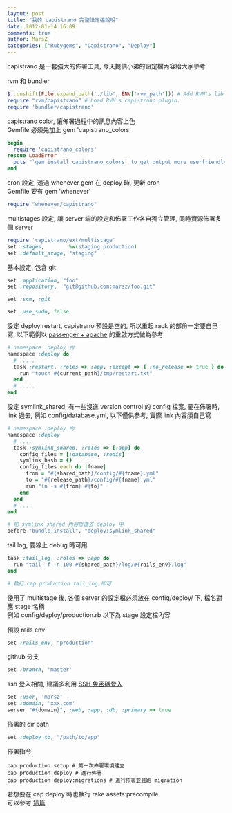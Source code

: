 ```yaml
---
layout: post
title: "我的 capistrano 完整設定檔說明"
date: 2012-01-14 16:09
comments: true
author: MarsZ
categories: ["Rubygems", "Capistrano", "Deploy"] 
---
```


capistrano 是一套強大的佈署工具, 今天提供小弟的設定檔內容給大家參考

<!-- more -->

rvm 和 bundler

```ruby config/deploy.rb
$:.unshift(File.expand_path('./lib', ENV['rvm_path'])) # Add RVM's lib directory to the load path.
require "rvm/capistrano" # Load RVM's capistrano plugin.
require 'bundler/capistrano'
```

capistrano color, 讓佈署過程中的訊息內容上色  
Gemfile 必須先加上 gem 'capistrano_colors'

```ruby config/deploy.rb
begin
  require 'capistrano_colors'
rescue LoadError
  puts "`gem install capistrano_colors` to get output more userfriendly."
end
```

cron 設定, 透過 whenever gem 在 deploy 時, 更新 cron  
Gemfile 要有 gem 'whenever'

```ruby config/deploy.rb
require "whenever/capistrano"
```

multistages 設定, 讓 server 端的設定和佈署工作各自獨立管理, 同時資源佈署多個 server

```ruby config/deploy.rb
require 'capistrano/ext/multistage'
set :stages,        %w(staging production)
set :default_stage, "staging"
```

基本設定, 包含 git

```ruby config/deploy.rb
set :application, "foo"
set :repository,  "git@github.com:marsz/foo.git"

set :scm, :git

set :use_sudo, false
```

設定 deploy:restart, capistrano 預設是空的, 所以重起 rack 的部份一定要自己寫, 以下範例以 <a href="http://www.modrails.com/documentation/Users%20guide%20Apache.html#_redeploying_restarting_the_ruby_on_rails_application" target="_blank">passenger + apache</a> 的重啟方式做為參考

```ruby config/deploy.rb
# namespace :deploy 內
namespace :deploy do
  # .....
  task :restart, :roles => :app, :except => { :no_release => true } do
    run "touch #{current_path}/tmp/restart.txt"
  end
  # .....
end
```

設定 symlink_shared, 有一些沒進 version control 的 config 檔案, 要在佈署時, link 過去, 例如 config/database.yml, 以下僅供參考, 實際 link 內容須自己寫

```ruby config/deploy.rb
# namespace :deploy 內
namespace :deploy
  # ....
  task :symlink_shared, :roles => [:app] do
    config_files = [:database, :redis]
    symlink_hash = {}
    config_files.each do |fname|
      from = "#{shared_path}/config/#{fname}.yml"
      to = "#{release_path}/config/#{fname}.yml"
      run "ln -s #{from} #{to}"
    end
  end
  # ....
end

# 把 symlink_shared 內容掛進去 deploy 中
before "bundle:install", "deploy:symlink_shared"
```

tail log, 要線上 debug 時可用

```ruby config/deploy.rb
task :tail_log, :roles => :app do
  run "tail -f -n 100 #{shared_path}/log/#{rails_env}.log"
end

# 執行 cap production tail_log 即可
```

使用了 multistage 後, 各個 server 的設定檔必須放在 config/deploy/ 下, 檔名對應 stage 名稱  
例如 config/deploy/production.rb
以下為 stage 設定檔內容

預設 rails env

```ruby config/deploy/production.rb
set :rails_env, "production"
```

github 分支

```ruby config/deploy/production.rb
set :branch, 'master'
```

ssh 登入相關, 建議多利用 <a href="http://www.eng.cam.ac.uk/help/jpmg/ssh/authorized_keys_howto.html" target="_blank"> SSH 免密碼登入 </a>

```ruby config/deploy/production.rb
set :user, 'marsz'
set :domain, 'xxx.com'
server "#{domain}", :web, :app, :db, :primary => true
```

佈署的 dir path

```ruby config/deploy/production.rb
set :deploy_to, "/path/to/app"
```

佈署指令

```
cap production setup # 第一次佈署環境建立
cap production deploy # 進行佈署
cap production deploy:migrations # 進行佈署並且跑 migration
```

若想要在 cap deploy 時也執行 rake assets:precompile  
可以參考 <a href="http://rubyist.marsz.tw/blog/2011-12-25/assets-precompile-in-capistrano-deploy/" target="_blank">這篇</a>
